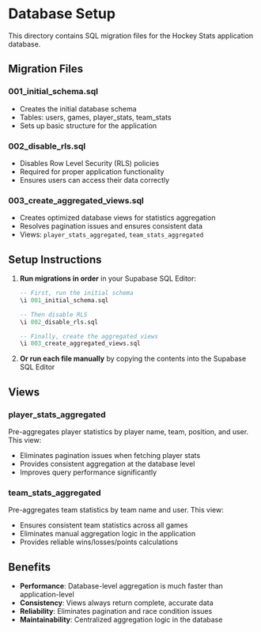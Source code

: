 # Database Setup

This directory contains SQL migration files for the Hockey Stats application database.

## Migration Files

### 001_initial_schema.sql
- Creates the initial database schema
- Tables: users, games, player_stats, team_stats
- Sets up basic structure for the application

### 002_disable_rls.sql  
- Disables Row Level Security (RLS) policies
- Required for proper application functionality
- Ensures users can access their data correctly

### 003_create_aggregated_views.sql
- Creates optimized database views for statistics aggregation
- Resolves pagination issues and ensures consistent data
- Views: `player_stats_aggregated`, `team_stats_aggregated`

## Setup Instructions

1. **Run migrations in order** in your Supabase SQL Editor:
   ```sql
   -- First, run the initial schema
   \i 001_initial_schema.sql
   
   -- Then disable RLS
   \i 002_disable_rls.sql
   
   -- Finally, create the aggregated views
   \i 003_create_aggregated_views.sql
   ```

2. **Or run each file manually** by copying the contents into the Supabase SQL Editor

## Views

### player_stats_aggregated
Pre-aggregates player statistics by player name, team, position, and user. This view:
- Eliminates pagination issues when fetching player stats
- Provides consistent aggregation at the database level
- Improves query performance significantly

### team_stats_aggregated  
Pre-aggregates team statistics by team name and user. This view:
- Ensures consistent team statistics across all games
- Eliminates manual aggregation logic in the application
- Provides reliable wins/losses/points calculations

## Benefits

- **Performance**: Database-level aggregation is much faster than application-level
- **Consistency**: Views always return complete, accurate data
- **Reliability**: Eliminates pagination and race condition issues
- **Maintainability**: Centralized aggregation logic in the database